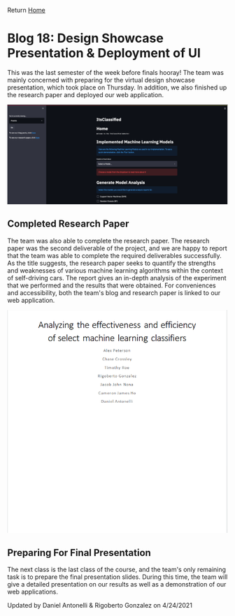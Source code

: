 Return [Home](index.md)

# Blog 18: Design Showcase Presentation & Deployment of UI

This was the last semester of the week before finals hooray! The team was mainly concerned with preparing for the
virtual design showcase presentation, which took place on Thursday. In addition, we also finished up the research paper
and deployed our web application.

![Deployed_UI](./images/blog18/UI.png)

## Completed Research Paper

The team was also able to complete the research paper. The research paper was the second deliverable of the project, and
we are happy to report that the team was able to complete the required deliverables successfully. As the title suggests,
the research paper seeks to quantify the strengths and weaknesses of various machine learning algorithms within the
context of self-driving cars. The report gives an in-depth analysis of the experiment that we performed and the results
that were obtained. For conveniences and accessibility, both the team's blog and research paper is linked to our web
application.

![Deployed_UI](./images/blog18/Research_Paper.png)

## Preparing For Final Presentation

The next class is the last class of the course, and the team's only remaining task is to prepare the final presentation
slides. During this time, the team will give a detailed presentation on our results as well as a demonstration of our web applications.

Updated by Daniel Antonelli & Rigoberto Gonzalez on 4/24/2021
